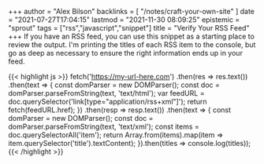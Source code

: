 +++
author = "Alex Bilson"
backlinks = [
    "/notes/craft-your-own-site"
]
date = "2021-07-27T17:04:15"
lastmod = "2021-11-30 08:09:25"
epistemic = "sprout"
tags = ["rss","javascript","snippet"]
title = "Verify Your RSS Feed"
+++
If you have an RSS feed, you can use this snippet as a starting place to review the output. I'm printing the titles of each RSS item to the console, but go as deep as necessary to ensure the right information ends up in your feed.

{{< highlight js >}}
fetch('https://my-url-here.com')
.then(res => res.text())
.then(text => {
	const domParser = new DOMParser();
	const doc = domParser.parseFromString(text, 'text/html');
	var feedURL = doc.querySelector('link[type="application/rss+xml"]');
	return fetch(feedURL.href);
})
.then(resp => resp.text())
.then(text => {
	const domParser = new DOMParser();
	const doc = domParser.parseFromString(text, 'text/xml');
	const items = doc.querySelectorAll('item');
	return Array.from(items).map(item => item.querySelector('title').textContent);
}).then(titles => console.log(titles));
{{< /highlight >}}

